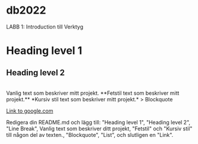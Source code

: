 # db2022
LABB 1: Introduction till Verktyg
# Heading level 1
## Heading level 2
<br>
Vanlig text som beskriver mitt projekt.
**Fetstil text som beskriver mitt projekt.**
*Kursiv stil text som beskriver mitt projekt.*
> Blockquote

[Link to google.com](https://Google.com)

Redigera din README.md och lägg till: "Heading level 1", "Heading level 2", "Line Break", Vanlig text som beskriver ditt projekt, "Fetstil" och "Kursiv stil" till någon del av texten., "Blockquote",
"List", och slutligen en "Link".